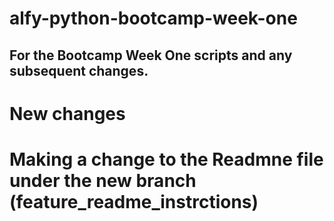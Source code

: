 # alfy-python-bootcamp-week-one

## For the Bootcamp Week One scripts and any subsequent changes.

# New changes

# Making a change to the Readmne file under the new branch (feature_readme_instrctions) 
